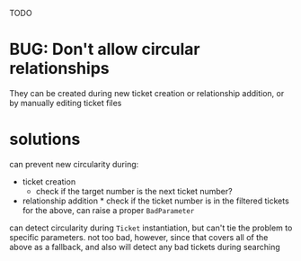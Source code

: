 TODO

# BUG: Don't allow circular relationships

They can be created during new ticket creation or relationship addition, or by manually editing ticket files

# solutions
can prevent new circularity during:
* ticket creation
    * check if the target number is the next ticket number?
* relationship addition
        * check if the ticket number is in the filtered tickets
for the above, can raise a proper `BadParameter`

can detect circularity during `Ticket` instantiation, but can't tie the problem
to specific parameters. not too bad, however, since that covers all of the above
as a fallback, and also will detect any bad tickets during searching


[first noticed during]: 12 (CAUSED_BY)

